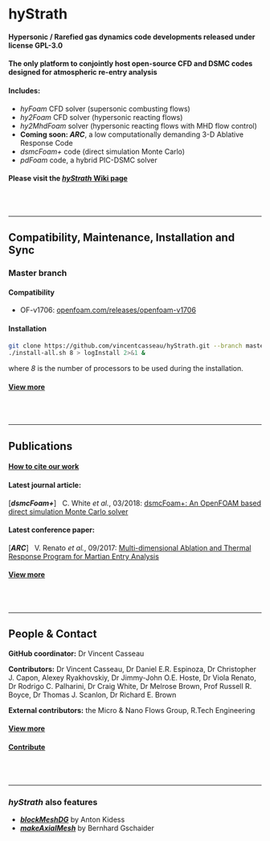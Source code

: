 # hyStrath

#### Hypersonic / Rarefied gas dynamics code developments released under license GPL-3.0 
#### The only platform to conjointly host open-source CFD and DSMC codes designed for atmospheric re-entry analysis

#### Includes:
+ *hyFoam* CFD solver (supersonic combusting flows)  
+ *hy2Foam* CFD solver (hypersonic reacting flows)  
+ *hy2MhdFoam* solver (hypersonic reacting flows with MHD flow control)  
+ **Coming soon: _ARC_**, a low computationally demanding 3-D Ablative Response Code  
+ *dsmcFoam+* code (direct simulation Monte Carlo)  
+ *pdFoam* code, a hybrid PIC-DSMC solver   

#### Please visit the [_hyStrath_ Wiki page](https://github.com/vincentcasseau/hyStrath/wiki)  

<br><br>

---  
## Compatibility, Maintenance, Installation and Sync

### Master branch  

#### Compatibility  
+ OF-v1706: [openfoam.com/releases/openfoam-v1706](https://www.openfoam.com/releases/openfoam-v1706)  

#### Installation  
```sh
git clone https://github.com/vincentcasseau/hyStrath.git --branch master --single-branch && cd hyStrath/  
./install-all.sh 8 > logInstall 2>&1 &
```  

where _8_ is the number of processors to be used during the installation.  

#### [View more](https://github.com/vincentcasseau/hyStrath/wiki/Compatibility,-Maintenance,-Installation-and-Sync)  

<br><br>

---  

## Publications

#### [How to cite our work](https://github.com/vincentcasseau/hyStrath/wiki/Publications#how-to-cite-our-work)  

#### Latest journal article:  
[*__dsmcFoam+__*] &nbsp; C. White _et al._, 03/2018: [dsmcFoam+: An OpenFOAM based direct simulation Monte Carlo solver](https://pure.strath.ac.uk/portal/files/81235392/White_etal_CPC_2017_an_OpenFOAM_based_direct_simulation_Monte_Carlo_solver.pdf)

#### Latest conference paper:  
[*__ARC__*] &nbsp; V. Renato _et al._, 09/2017: [Multi-dimensional Ablation and Thermal Response Program for Martian Entry
Analysis](https://strathprints.strath.ac.uk/62926)  

#### [View more](https://github.com/vincentcasseau/hyStrath/wiki/Publications)  


<br><br>

---  

## People & Contact

__GitHub coordinator:__ Dr Vincent Casseau  

__Contributors:__ Dr Vincent Casseau, Dr Daniel E.R. Espinoza, Dr Christopher J. Capon, Alexey Ryakhovskiy, Dr Jimmy-John O.E. Hoste, Dr Viola Renato, Dr Rodrigo C. Palharini, Dr Craig White, Dr Melrose Brown, Prof Russell R. Boyce, Dr Thomas J. Scanlon, Dr Richard E. Brown     

__External contributors:__ the Micro & Nano Flows Group, R.Tech Engineering   

#### [View more](https://github.com/vincentcasseau/hyStrath/wiki/People-and-Contact)  

#### [Contribute](https://github.com/vincentcasseau/hyStrath/wiki/Contributions)  


<br><br>

---  
### _hyStrath_ also features  
+ [**_blockMeshDG_**](https://openfoamwiki.net/index.php/Contrib_blockMeshDG) by Anton Kidess   
+ [**_makeAxialMesh_**](http://openfoamwiki.net/index.php/Contrib/MakeAxialMesh) by Bernhard Gschaider  
